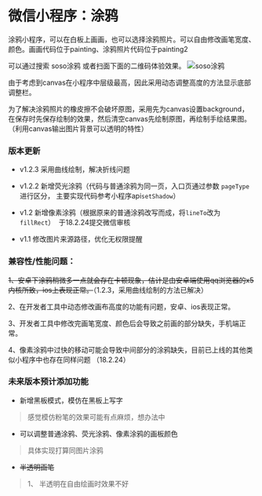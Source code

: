 # 微信小程序：涂鸦

涂鸦小程序，可以在白板上画画，也可以选择涂鸦照片。可以自由修改画笔宽度、颜色。画画代码位于painting、涂鸦照片代码位于painting2

可以通过搜索 soso涂鸦 或者扫面下面的二维码体验效果。
![soso涂鸦](http://static.jsososo.com/bmob-cdn-20716.b0.upaiyun.com/2019/02/22/09c84a5840cd995880c2505920574554.png)

由于考虑到canvas在小程序中层级最高，因此采用动态调整高度的方法显示底部调整栏。

为了解决涂鸦照片的橡皮擦不会破坏原图，采用先为canvas设置background，在保存时先保存绘制的效果，然后清空canvas先绘制原图，再绘制手绘结果图。（利用canvas输出图片背景可以透明的特性）


### 版本更新
* v1.2.3 采用曲线绘制，解决折线问题

* v1.2.2 新增荧光涂鸦（代码与普通涂鸦为同一页，入口页通过参数 `pageType` 进行区分， 主要实现代码参考小程序api`setShadow`）

* v1.2 新增像素涂鸦（根据原来的普通涂鸦改写而成，将`lineTo`改为`fillRect`）
  于18.2.24提交微信审核

* v1.1 修改图片来源路径，优化无权限提醒


### 兼容性/性能问题：

  ~~1、安卓下涂鸦稍微多一点就会存在卡顿现象，估计是由安卓端使用qq浏览器的x5内核所致，ios上表现正常。~~（1.2.3，采用曲线绘制的方法已解决）

  2、在开发者工具中动态修改画布高度的功能有问题，安卓、ios表现正常。
  
  3、开发者工具中修改完画笔宽度、颜色后会导致之前画的部分缺失，手机端正常。
  
  4、像素涂鸦中过快的移动可能会导致中间部分的涂鸦缺失，目前已上线的其他类似小程序中也存在同样问题 （18.2.24）

### 未来版本预计添加功能

* 新增黑板模式，模仿在黑板上写字
 > 感觉模仿粉笔的效果可能有点麻烦，想办法中

* 可以调整普通涂鸦、荧光涂鸦、像素涂鸦的画板颜色
 > 具体实现打算同图片涂鸦
 
* ~~半透明画笔~~
 > 1、 半透明在自由绘画时效果不好
